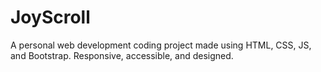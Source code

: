# JoyScroll
A personal web development coding project made using HTML, CSS, JS, and Bootstrap. Responsive, accessible, and designed.

